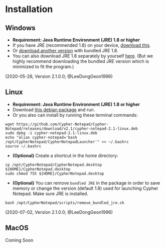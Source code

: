# Installation

## Windows

* **Requirement: Java Runtime Environment (JRE) 1.8 or higher** 
* If you have JRE (recommended 1.8) on your device, [download this](https://github.com/Cypher-Notepad/Cypher-Notepad/releases/download/v2.1/Cypher.Notepad.exe). 
* Or [download another version](https://github.com/Cypher-Notepad/Cypher-Notepad/releases/download/v2.1/Cypher.Notepad.Setup.bundled.JRE.exe) with bundled JRE 1.8.  
* You can also download JRE 1.8 separately by yourself [here](https://www.oracle.com/java/technologies/javase-jre8-downloads.html). (But we highly recommend downloading the bundled JRE version which is minimized to fit the program.) 

(2020-05-28, Version 2.1.0.0; @LeeDongGeon1996)

## Linux

* **Requirement: Java Runtime Environment (JRE) 1.8 or higher**
* Download [this debian package](https://github.com/Cypher-Notepad/Cypher-Notepad/releases/download/v2.1/cypher-notepad-2.1-linux.deb) and run.
* Or you also can install by running these terminal commands: 

```
wget https://github.com/Cypher-Notepad/Cypher-Notepad/releases/download/v2.1/cypher-notepad-2.1-linux.deb
sudo dpkg -i cypher-notepad-2.1-linux.deb
echo "alias cypher-notepad='bash /opt/CypherNotepad/CypherNotepadLauncher'" >> ~/.bashrc 
source ~/.bashrc
```

* **(Optional)** Create a shortcut in the home directory: 

```
cp /opt/CypherNotepad/CypherNotepad.desktop ${HOME}/CypherNotepad.desktop
sudo chmod 755 ${HOME}/CypherNotepad.desktop
```

* **(Optional)** You can remove `bundled JRE` in the package in order to save memory or change the version (default 1.8) used for launching Cypher Notepad. Make sure JRE is installed.

```
bash /opt/CypherNotepad/scripts/remove_bundled_jre.sh
```
 (2020-07-02, Version 2.1.0.0; @LeeDongGeon1996)


## MacOS

Coming Soon
